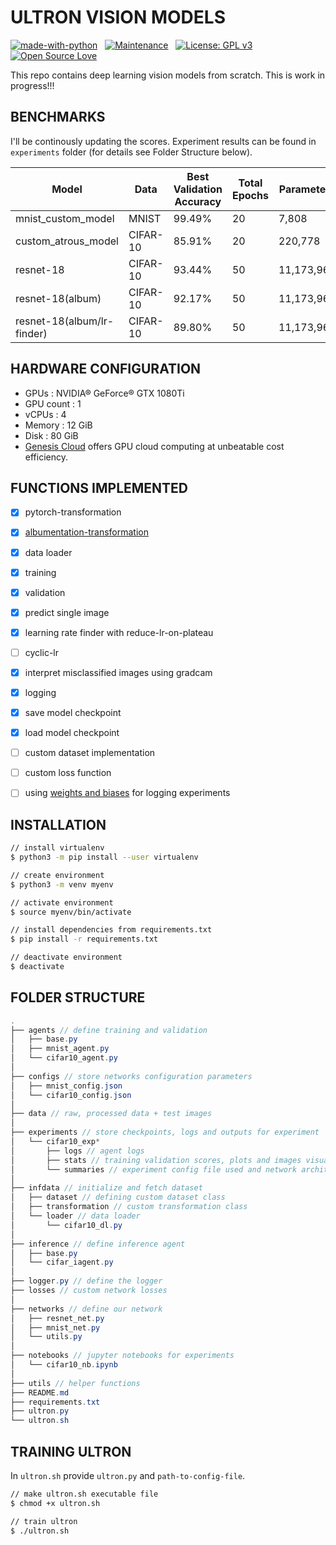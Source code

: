 # ULTRON VISION MODELS

<p align="center">

[![made-with-python](https://img.shields.io/badge/Made%20with-Python-1f425f.svg)](https://www.python.org/)&nbsp;&nbsp;&nbsp;[![Maintenance](https://img.shields.io/badge/Maintained%3F-yes-green.svg)](https://GitHub.com/Naereen/StrapDown.js/graphs/commit-activity)&nbsp;&nbsp;&nbsp;[![License: GPL v3](https://img.shields.io/badge/License-GPLv3-blue.svg)](https://www.gnu.org/licenses/gpl-3.0)&nbsp;&nbsp;&nbsp;[![Open Source Love](https://badges.frapsoft.com/os/v1/open-source.svg?v=103)](https://github.com/ellerbrock/open-source-badges/)

</p>

This repo contains deep learning vision models from scratch. This is work in progress!!! 

## BENCHMARKS 

I'll be continously updating the scores. Experiment results can be found in `experiments` folder (for details see Folder Structure below).

|Model|Data|Best Validation Accuracy|Total Epochs|Parameters|Experiment Result|
|--|--|--|--|--|--|
|mnist_custom_model|MNIST|99.49%|20|7,808|mnist_exp_01|
|custom_atrous_model|CIFAR-10|85.91%|20|220,778|cifar10_exp_01_atrous|
|resnet-18|CIFAR-10|93.44%|50|11,173,962|cifar10_exp_03_resnet|
|resnet-18(album)|CIFAR-10|92.17%|50|11,173,962|cifar10_exp_04_resnet_album|
|resnet-18(album/lr-finder)|CIFAR-10|89.80%|50|11,173,962|cifar10_exp_06_resnet_album_findlr|


## HARDWARE CONFIGURATION

- GPUs : NVIDIA® GeForce® GTX 1080Ti
- GPU count : 1
- vCPUs : 4
- Memory : 12 GiB
- Disk : 80 GiB
- [Genesis Cloud](https://gnsiscld.co/496pv5j) offers GPU cloud computing at unbeatable cost efficiency.


## FUNCTIONS IMPLEMENTED

- [x] pytorch-transformation
- [x] [albumentation-transformation](https://albumentations.readthedocs.io/en/latest/index.html)
- [x] data loader
- [x] training
- [x] validation
- [x] predict single image
- [x] learning rate finder with reduce-lr-on-plateau
- [ ] cyclic-lr
- [x] interpret misclassified images using gradcam
- [x] logging
- [x] save model checkpoint
- [x] load model checkpoint
- [ ] custom dataset implementation
- [ ] custom loss function
- [ ] using [weights and biases](https://www.wandb.com/) for logging experiments


## INSTALLATION

```bash
// install virtualenv
$ python3 -m pip install --user virtualenv

// create environment
$ python3 -m venv myenv

// activate environment
$ source myenv/bin/activate

// install dependencies from requirements.txt
$ pip install -r requirements.txt

// deactivate environment
$ deactivate
```

## FOLDER STRUCTURE

```java
.
├── agents // define training and validation
│   ├── base.py
│   ├── mnist_agent.py
│   └── cifar10_agent.py
│
├── configs // store networks configuration parameters
│   ├── mnist_config.json
│   └── cifar10_config.json
│
├── data // raw, processed data + test images
│
├── experiments // store checkpoints, logs and outputs for experiment
│   └── cifar10_exp*
│       ├── logs // agent logs
│       ├── stats // training validation scores, plots and images visualization data
│       └── summaries // experiment config file used and network architecture
│
├── infdata // initialize and fetch dataset
│   ├── dataset // defining custom dataset class
│   ├── transformation // custom transformation class
│   └── loader // data loader
│       └── cifar10_dl.py
│
├── inference // define inference agent
│   ├── base.py
│   └── cifar_iagent.py
│
├── logger.py // define the logger
├── losses // custom network losses
│
├── networks // define our network
│   ├── resnet_net.py
│   ├── mnist_net.py
│   └── utils.py
│
├── notebooks // jupyter notebooks for experiments
│   └── cifar10_nb.ipynb
│
├── utils // helper functions
├── README.md
├── requirements.txt
├── ultron.py
└── ultron.sh
```

## TRAINING ULTRON

In `ultron.sh` provide `ultron.py` and `path-to-config-file`.

```bash
// make ultron.sh executable file
$ chmod +x ultron.sh

// train ultron
$ ./ultron.sh
```
